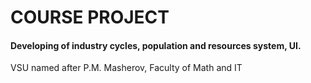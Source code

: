 # COURSE PROJECT
#### Developing of industry cycles, population and resources system, UI.



VSU named after P.M. Masherov, Faculty of Math and IT


